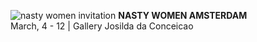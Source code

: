    
![nasty women invitation](https://c1.staticflickr.com/4/3829/33081348541_cb3c4b7811_m.jpg)
**NASTY WOMEN AMSTERDAM**   
  March, 4 - 12 |  Gallery Josilda da Conceicao
